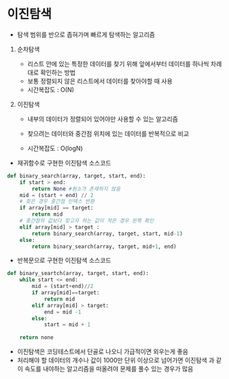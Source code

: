 # 이진탐색

- 탐색 범위를 반으로 좁혀가며 빠르게 탐색하는 알고리즘



1. 순차탐색
   - 리스트 안에 있는 특정한 데이터를 찾기 위해 앞에서부터 데이터를 하나씩 차례대로 확인하는 방법
   - 보통 정렬되지 않은 리스트에서 데이터를 찾아야할 때 사용
   - 시간복잡도 : O(N)



2. 이진탐색

   - 내부의 데이터가 정렬되어 있어야만 사용할 수 있는 알고리즘

   - 찾으려는 데이터와 중간점 위치에 있는 데이터를 반복적으로 비교
   - 시간복잡도 : O(logN)





- 재귀함수로 구현한 이진탐색 소스코드

```python
def binary_search(array, target, start, end):
    if start > end:
        return None #원소가 존재하지 않음
    mid = (start + end) // 2
    # 찾은 경우 중간점 인덱스 반환
    if array[mid] == target:
        return mid
    # 중간점의 값보다 찾고자 하는 값이 작은 경우 왼쪽 확인
    elif array[mid] > target :
        return binary_search(array, target, start, mid-1)
    else:
        return binary_search(array, target, mid+1, end)
```



- 반복문으로 구현한 이진탐색 소스코드

```python
def binary_seartch(array, target, start, end):
	while start <= end:
        mid = (start+end)//2
        if array[mid]==target:
            return mid
        elif array[mid] > target:
            end = mid -1
        else:
            start = mid + 1
            
    return none
```



- 이진탐색은 코딩테스트에서 단골로 나오니 가급적이면 외우는게 좋음
- 처리해야 할 데이터의 개수나 값이 1000만 단위 이상으로 넘어가면 이진탐색 과 같이 속도를 내야하는 알고리즘을 떠올려야 문제를 풀수 있는 경우가 많음

